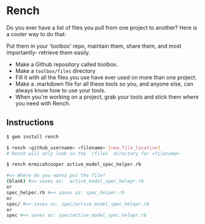 # Rench

Do you ever have a list of files you pull from one project to another?
Here is a cooler way to do that: 

Put them in your 'toolbox' repo, maintain them, share them, and most importantly- retrieve them easily.

- Make a Github repository called toolbox.
- Make a `toolbox/files` directory
- Fill it with all the files you use have ever used on more than one
  project.
- Make a .markdown file for all these tools so you, and anyone
  else, can always know how to use your tools.
- When you're working on a project, grab your tools and stick them where
  you need with Rench.

## Instructions

```bash
$ gem install rench

$ rench <github_username> <filename> [new_file_location]
# Rench will only look in the `/files` directory for <filename>

$ rench mrmicahcooper active_model_spec_helper.rb

#=> Where do you wanna put the file?
(blank) #=> saves as:  active_model_spec_helepr.rb
or
spec_helper.rb #=> saves as: spec_helper.rb
or
spec/ #=> saves as: spec/active_model_spec_helepr.rb
or
spec #=> saves as: spec/active_model_spec_helepr.rb
```
